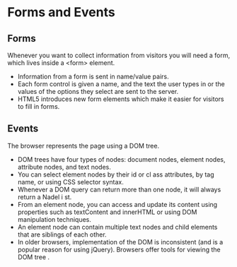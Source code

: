 # Forms and Events

## Forms

Whenever you want to collect information from
visitors you will need a form, which lives inside a \<form> element.
- Information from a form is sent in name/value pairs.
- Each form control is given a name, and the text the
user types in or the values of the options they select
are sent to the server.
- HTML5 introduces new form elements which make it
easier for visitors to fill in forms.


## Events

The browser represents the page using a DOM tree.
- DOM trees have four types of nodes: document nodes,
element nodes, attribute nodes, and text nodes.
- You can select element nodes by their id or cl ass
attributes, by tag name, or using CSS selector syntax.
- Whenever a DOM query can return more than one
node, it will always return a Nadel i st.
- From an element node, you can access and update its
content using properties such as textContent and
innerHTML or using DOM manipulation techniques.
- An element node can contain multiple text nodes and
child elements that are siblings of each other.
- In older browsers, implementation of the DOM is
inconsistent (and is a popular reason for using jQuery).
Browsers offer tools for viewing the DOM tree .